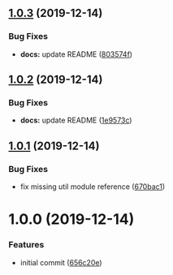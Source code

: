 ## [1.0.3](https://github.com/mooyoul/serverless-cloudfront-lambdaedge-plugin/compare/v1.0.2...v1.0.3) (2019-12-14)


### Bug Fixes

* **docs:** update README ([803574f](https://github.com/mooyoul/serverless-cloudfront-lambdaedge-plugin/commit/803574f439fca6cf56cc2e735c8c2ef7bedc4449))

## [1.0.2](https://github.com/mooyoul/serverless-cloudfront-lambdaedge-plugin/compare/v1.0.1...v1.0.2) (2019-12-14)


### Bug Fixes

* **docs:** update README ([1e9573c](https://github.com/mooyoul/serverless-cloudfront-lambdaedge-plugin/commit/1e9573c99a05a31579917de554aede388f556cd2))

## [1.0.1](https://github.com/mooyoul/serverless-cloudfront-lambdaedge-plugin/compare/v1.0.0...v1.0.1) (2019-12-14)


### Bug Fixes

* fix missing util module reference ([670bac1](https://github.com/mooyoul/serverless-cloudfront-lambdaedge-plugin/commit/670bac18e80c23e393d99e2f213ade0176fdc9ec))

# 1.0.0 (2019-12-14)


### Features

* initial commit ([656c20e](https://github.com/mooyoul/serverless-cloudfront-lambdaedge-plugin/commit/656c20e6f7c9d93d076792605147c9a1583e42b3))
